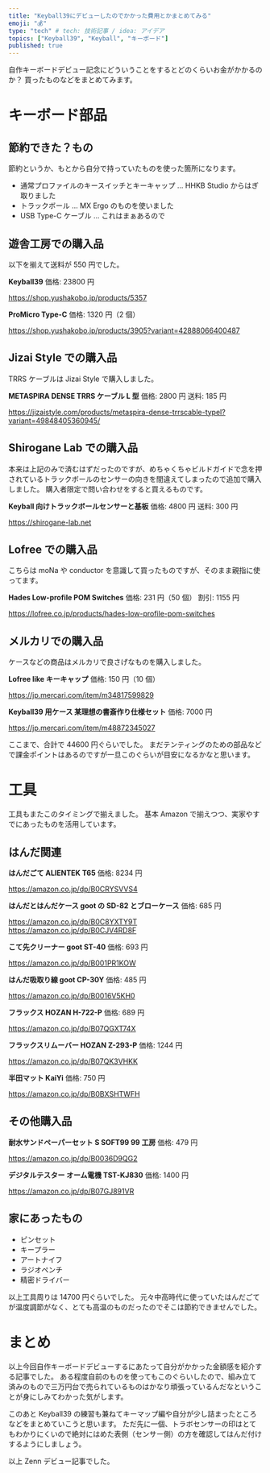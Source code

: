 ```yaml
---
title: "Keyball39にデビューしたのでかかった費用とかまとめてみる"
emoji: "💰"
type: "tech" # tech: 技術記事 / idea: アイデア
topics: ["Keyball39", "Keyball", "キーボード"]
published: true
---
```


自作キーボードデビュー記念にどういうことをするとどのくらいお金がかかるのか？
買ったものなどをまとめてみます。

# キーボード部品

## 節約できた？もの

節約というか、もとから自分で持っていたものを使った箇所になります。

- 通常プロファイルのキースイッチとキーキャップ ... HHKB Studio からはぎ取りました
- トラックボール ... MX Ergo のものを使いました
- USB Type-C ケーブル ... これはまぁあるので

## 遊舎工房での購入品

以下を揃えて送料が 550 円でした。

**Keyball39**
価格: 23800 円

https://shop.yushakobo.jp/products/5357

**ProMicro Type-C**
価格: 1320 円（2 個）

https://shop.yushakobo.jp/products/3905?variant=42888066400487

## Jizai Style での購入品

TRRS ケーブルは Jizai Style で購入しました。

**METASPIRA DENSE TRRS ケーブル L 型**
価格: 2800 円
送料: 185 円

https://jizaistyle.com/products/metaspira-dense-trrscable-typel?variant=49848405360945/

## Shirogane Lab での購入品

本来は上記のみで済むはずだったのですが、めちゃくちゃビルドガイドで念を押されているトラックボールのセンサーの向きを間違えてしまったので追加で購入しました。
購入者限定で問い合わせをすると買えるものです。

**Keyball 向けトラックボールセンサーと基板**
価格: 4800 円
送料: 300 円

https://shirogane-lab.net

## Lofree での購入品

こちらは moNa や conductor を意識して買ったものですが、そのまま親指に使ってます。

**Hades Low-profile POM Switches**
価格: 231 円（50 個）
割引: 1155 円

https://lofree.co.jp/products/hades-low-profile-pom-switches

## メルカリでの購入品

ケースなどの商品はメルカリで良さげなものを購入しました。

**Lofree like キーキャップ**
価格: 150 円（10 個）

https://jp.mercari.com/item/m34817599829

**Keyball39 用ケース 某理想の書斎作り仕様セット**
価格: 7000 円

https://jp.mercari.com/item/m48872345027

ここまで、合計で 44600 円ぐらいでした。
まだテンティングのための部品などで課金ポイントはあるのですが一旦このぐらいが目安になるかなと思います。

# 工具

工具もまたこのタイミングで揃えました。
基本 Amazon で揃えつつ、実家やすでにあったものを活用しています。

## はんだ関連

**はんだごて ALIENTEK T65**
価格: 8234 円

https://amazon.co.jp/dp/B0CRYSVVS4

**はんだとはんだケース goot の SD-82 とブローケース**
価格: 685 円

https://amazon.co.jp/dp/B0C8YXTY9T
https://amazon.co.jp/dp/B0CJV4RD8F

**こて先クリーナー goot ST-40**
価格: 693 円

https://amazon.co.jp/dp/B001PR1KOW

**はんだ吸取り線 goot CP-30Y**
価格: 485 円

https://amazon.co.jp/dp/B0016V5KH0

**フラックス HOZAN H-722-P**
価格: 689 円

https://amazon.co.jp/dp/B07QGXT74X

**フラックスリムーバー HOZAN Z-293-P**
価格: 1244 円

https://amazon.co.jp/dp/B07QK3VHKK

**半田マット KaiYi**
価格: 750 円

https://amazon.co.jp/dp/B0BXSHTWFH

## その他購入品

**耐水サンドペーパーセット S SOFT99 99 工房**
価格: 479 円

https://amazon.co.jp/dp/B0036D9QG2

**デジタルテスター オーム電機 TST-KJ830**
価格: 1400 円

https://amazon.co.jp/dp/B07GJ891VR

## 家にあったもの

- ピンセット
- キープラー
- アートナイフ
- ラジオペンチ
- 精密ドライバー

以上工具周りは 14700 円ぐらいでした。
元々中高時代に使っていたはんだごてが温度調節がなく、とても高温のものだったのでそこは節約できませんでした。

# まとめ

以上今回自作キーボードデビューするにあたって自分がかかった金額感を紹介する記事でした。
ある程度自前のものを使ってもこのぐらいしたので、組み立て済みのもので三万円台で売られているものはかなり頑張っているんだなということが身にしみてわかった気がします。

このあと Keyball39 の練習も兼ねてキーマップ編や自分が少し詰まったところなどをまとめていこうと思います。
ただ先に一個、トラボセンサーの印はとてもわかりにくいので絶対にはめた表側（センサー側）の方を確認してはんだ付けするようにしましょう。

以上 Zenn デビュー記事でした。

